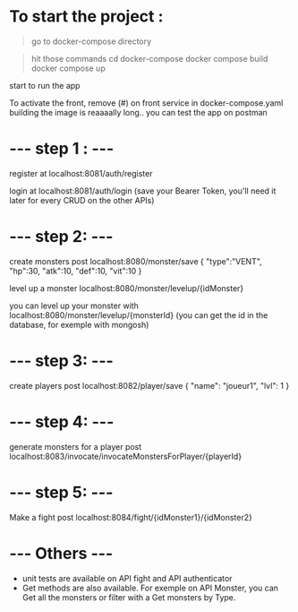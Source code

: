 # To start the project : 
> go to
  docker-compose directory

> hit those commands 
  cd docker-compose
  docker compose build
  docker compose up

start to run the app

To activate the front, remove (#) on front service in docker-compose.yaml
building the image is reaaaally long.. you can test the app on postman 

# --- step 1 : --- 
register at
localhost:8081/auth/register 

login at 
localhost:8081/auth/login
(save your Bearer Token, you'll need it later for every CRUD on the other APIs)

# --- step 2: ---
create monsters 
post localhost:8080/monster/save
{
    "type":"VENT",
    "hp":30,
    "atk":10,
    "def":10,
    "vit":10
}

level up a monster
localhost:8080/monster/levelup/{idMonster}


you can level up your monster with 
localhost:8080/monster/levelup/{monsterId}
(you can get the id in the database, for exemple with mongosh)

# --- step 3: ---
create players
post localhost:8082/player/save
{
    "name": "joueur1",
    "lvl": 1
}

# --- step 4: ---
generate monsters for a player
post localhost:8083/invocate/invocateMonstersForPlayer/{playerId}

# --- step 5: ---
Make a fight
post localhost:8084/fight/{idMonster1}/{idMonster2}

# --- Others ---

- unit tests are available on API fight and API authenticator
- Get methods are also available. For exemple on API Monster, you can Get all the monsters or filter with a Get monsters by Type.

